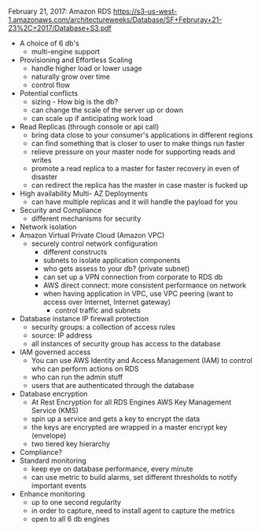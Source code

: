 February 21, 2017: Amazon RDS
https://s3-us-west-1.amazonaws.com/architectureweeks/Database/SF+Februray+21-23%2C+2017/Database+S3.pdf

- A choice of 6 db's
  - multi-engine support
- Provisioning and Effortless Scaling
  - handle higher load or lower usage
  - naturally grow over time
  - control flow
- Potential conflicts
  - sizing - How big is the db?
  - can change the scale of the server up or down
  - can scale up if anticipating work load
- Read Replicas (through console or api call)
  - bring data close to your consumer's applications in different regions
  - can find something that is closer to user to make things run faster
  - relieve pressure on your master node for supporting reads and writes
  - promote a read replica to a master for faster recovery in even of disaster
  - can redirect the replica has the master in case master is fucked up
- High availability Multi- AZ Deployments
  - can have multiple replicas and it will handle the payload for you
- Security and Compliance
  - different mechanisms for security
- Network isolation
- Amazon Virtual Private Cloud (Amazon VPC)
  - securely control network configuration
    - different constructs
    - subnets to isolate application components
    - who gets assess to your db? (private subnet)
    - can set up a VPN connection from corporate to RDS db
    - AWS direct connect: more consistent performance on network
    - when having application in VPC, use VPC peering (want to access over Internet, Internet gateway)
      - control traffic and subnets
- Database instance IP firewall protection
  - security groups: a collection of access rules
  - source: IP address
  - all instances of security group has access to the database
- IAM governed access
  - You can use AWS Identity and Access Management (IAM) to control who can perform actions on RDS
  - who can run the admin stuff
  - users that are authenticated through the database
- Database encryption
  - At Rest Encryption for all RDS Engines AWS Key Management Service (KMS)
  - spin up a service and gets a key to encrypt the data
  - the keys are encrypted are wrapped in a master encrypt key (envelope)
  - two tiered key hierarchy
- Compliance?
- Standard monitoring
  - keep eye on database performance, every minute
  - can use metric to build alarms, set different thresholds to notify important events
- Enhance monitoring
  - up to one second regularity
  - in order to capture, need to install agent to capture the metrics
  - open to all 6 db engines


